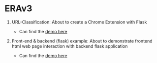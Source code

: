 # ERAv3

1. URL-Classification: About to create a Chrome Extension with Flask 
    - Can find the [demo here](https://www.youtube.com/watch?v=0V-hyI7tw3A&ab_channel=sumankanukollu)

2. Front-end & backend (flask) example: About to demonstrate frontend html web page interaction with backend flask application
    - Can find the [demo here](https://youtu.be/uH1QeHcQ7ko)   